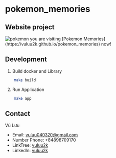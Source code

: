 # pokemon_memories

## Website project
<img src="https://vuluu2k.github.io/pokemon_memories/assets/2-72e8269e.png" alt="pokemon"/>
you are visiting [Pokemon Memories](https://vuluu2k.github.io/pokemon_memories) now!

## Development

1. Build docker and Library

```sh
    make build
```
2. Run Application

```sh
    make app
```

## Contact
Vũ Lưu
- Email: vuluu040320@gmail.com
- Number Phone: +84898709170
- LinkTree: [vuluu2k](https://linktr.ee/vuluu2k)
- LinkedIn: [vuluu2k](https://linkedin.com/in/vuluu2k)
